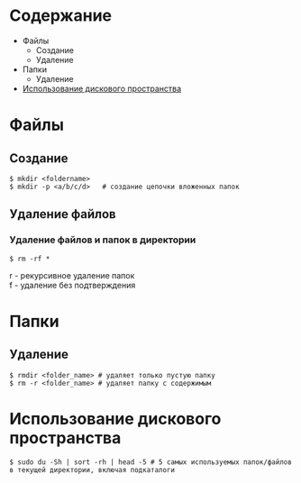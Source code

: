 # Содержание
* Файлы
  * Создание
  * Удаление  
* Папки
  * Удаление
* [Использование дискового пространства](#использование-дискового-пространства)
# Файлы
## Создание
```shell
$ mkdir <foldername>
$ mkdir -p <a/b/c/d>   # создание цепочки вложенных папок
```
## Удаление файлов
### Удаление файлов и папок в директории
```shell
$ rm -rf *
```
r - рекурсивное удаление папок  
f - удаление без подтверждения
# Папки
## Удаление
```shell
$ rmdir <folder_name> # удаляет только пустую папку
$ rm -r <folder_name> # удаляет папку с содержимым
```
# Использование дискового пространства
```shell
$ sudo du -Sh | sort -rh | head -5 # 5 самых используемых папок/файлов в текущей директории, включая подкаталоги
```
